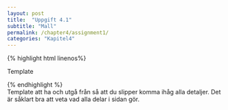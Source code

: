 ```yaml
---
layout: post
title:  "Uppgift 4.1"
subtitle: "Mall"
permalink: /chapter4/assignment1/
categories: "Kapitel4"
---
```

{% highlight html linenos%}
<!DOCTYPE html>
<html lang="sv">
  <head>
    <meta charset="utf-8">
    <meta name="description" content="Beskrivning">
    <meta name="author" content="Montathar Faraon">
    <title>Template</title>
  </head>
  <body>
    <!-- Innehåll som ska visas i en webbläsare anges här -->
    <p>Template</p>
  </body>
</html>
{% endhighlight %}
<figcaption>Template att ha och utgå från så att du slipper komma ihåg alla detaljer. Det är såklart bra att veta vad alla delar i sidan gör.</figcaption>
